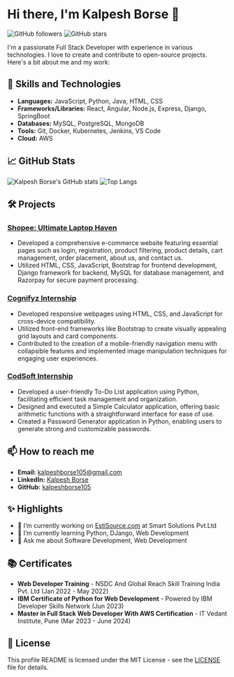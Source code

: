 # Hi there, I'm Kalpesh Borse 👋

![GitHub followers](https://img.shields.io/github/followers/kalpeshborse105?label=Follow&style=social) 
![GitHub stars](https://img.shields.io/github/stars/kalpeshborse105?affiliations=OWNER%2CCOLLABORATOR&style=social) 

I'm a passionate Full Stack Developer with experience in various technologies. I love to create and contribute to open-source projects. Here's a bit about me and my work:

## 🚀 Skills and Technologies

- **Languages:** JavaScript, Python, Java, HTML, CSS
- **Frameworks/Libraries:** React, Angular, Node.js, Express, Django, SpringBoot
- **Databases:** MySQL, PostgreSQL, MongoDB
- **Tools:** Git, Docker, Kubernetes, Jenkins, VS Code
- **Cloud:** AWS

## 📈 GitHub Stats

![Kalpesh Borse's GitHub stats](https://github-readme-stats.vercel.app/api?username=kalpeshborse105&show_icons=true&theme=radical)
![Top Langs](https://github-readme-stats.vercel.app/api/top-langs/?username=kalpeshborse105&layout=compact&theme=radical)

## 🛠️ Projects

### [Shopee: Ultimate Laptop Haven](https://github.com/kalpeshborse105/Shopee)
- Developed a comprehensive e-commerce website featuring essential pages such as login, registration, product filtering, product details, cart management, order placement, about us, and contact us.
- Utilized HTML, CSS, JavaScript, Bootstrap for frontend development, Django framework for backend, MySQL for database management, and Razorpay for secure payment processing.

### [Cognifyz Internship](https://github.com/kalpeshborse105/Cognifyz_Internship)
- Developed responsive webpages using HTML, CSS, and JavaScript for cross-device compatibility.
- Utilized front-end frameworks like Bootstrap to create visually appealing grid layouts and card components.
- Contributed to the creation of a mobile-friendly navigation menu with collapsible features and implemented image manipulation techniques for engaging user experiences.

### [CodSoft Internship](https://github.com/kalpeshborse105/CodSoft_Internship)
- Developed a user-friendly To-Do List application using Python, facilitating efficient task management and organization.
- Designed and executed a Simple Calculator application, offering basic arithmetic functions with a straightforward interface for ease of use.
- Created a Password Generator application in Python, enabling users to generate strong and customizable passwords.

## 📫 How to reach me

- **Email:** kalpeshborse105@gmail.com
- **LinkedIn:** [Kalpesh Borse](https://www.linkedin.com/in/kalpeshborse)
- **GitHub:** [kalpeshborse105](https://github.com/kalpeshborse105)

## ✨ Highlights

- 🔭 I’m currently working on [EstiSource.com](https://www.estisource.com/) at Smart Solutions Pvt.Ltd
- 🌱 I’m currently learning Python, DJango, Web Development
- 💬 Ask me about Software Development, Web Development

## 📚 Certificates

- **Web Developer Training** - NSDC And Global Reach Skill Training India Pvt. Ltd (Jan 2022 - May 2022)
- **IBM Certificate of Python for Web Development** - Powered by IBM Developer Skills Network (Jun 2023)
- **Master in Full Stack Web Developer With AWS Certification** - IT Vedant Institute, Pune (Mar 2023 - June 2024)

## 📝 License

This profile README is licensed under the MIT License - see the [LICENSE](LICENSE) file for details.
